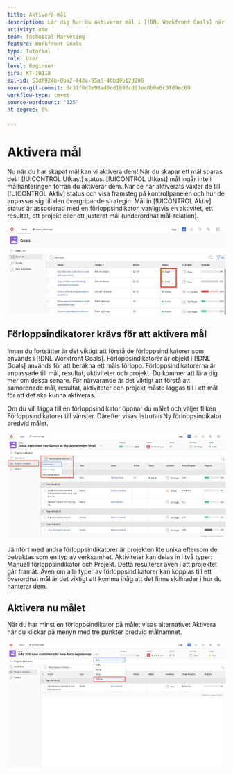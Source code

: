 ```yaml
---
title: Aktivera mål
description: Lär dig hur du aktiverar mål i [!DNL Workfront Goals] när du har skapat dem.
activity: use
team: Technical Marketing
feature: Workfront Goals
type: Tutorial
role: User
level: Beginner
jira: KT-10118
exl-id: 53df924b-0ba2-442a-95a6-40bd9b12d206
source-git-commit: 6c31f8d2e98ad8cd1880cd03ec0b0e6c0fd9ec09
workflow-type: tm+mt
source-wordcount: '325'
ht-degree: 0%

---
```


# Aktivera mål

Nu när du har skapat mål kan vi aktivera dem! När du skapar ett mål sparas det i [!UICONTROL Utkast] status. [!UICONTROL Utkast] mål ingår inte i målhanteringen förrän du aktiverar dem. När de har aktiverats växlar de till [!UICONTROL Aktiv] status och visa framsteg på kontrollpanelen och hur de anpassar sig till den övergripande strategin. Mål in [!UICONTROL Aktiv] status är associerad med en förloppsindikator, vanligtvis en aktivitet, ett resultat, ett projekt eller ett justerat mål (underordnat mål-relation).

![En skärmbild av ett mål i Workfront Goals i statusen Utkast](assets/04-workfront-goals-activate-goals.png)

## Förloppsindikatorer krävs för att aktivera mål

Innan du fortsätter är det viktigt att förstå de förloppsindikatorer som används i [!DNL Workfront Goals]. Förloppsindikatorer är objekt i [!DNL Goals] används för att beräkna ett måls förlopp. Förloppsindikatorerna är anpassade till mål, resultat, aktiviteter och projekt. Du kommer att lära dig mer om dessa senare. För närvarande är det viktigt att förstå att samordnade mål, resultat, aktiviteter och projekt måste läggas till i ett mål för att det ska kunna aktiveras.

Om du vill lägga till en förloppsindikator öppnar du målet och väljer fliken Förloppsindikatorer till vänster. Därefter visas listrutan Ny förloppsindikator bredvid målet.

![En skärmbild som visar resultat, aktiviteter och projekt samt indikatorer för målförloppet.](assets/05-workfront-goals-progress-indicators.png)

Jämfört med andra förloppsindikatorer är projekten lite unika eftersom de betraktas som en typ av verksamhet. Aktiviteter kan delas in i två typer: Manuell förloppsindikator och Projekt. Detta resulterar även i att projektet går framåt. Även om alla typer av förloppsindikatorer kan kopplas till ett överordnat mål är det viktigt att komma ihåg att det finns skillnader i hur du hanterar dem.

## Aktivera nu målet

När du har minst en förloppsindikator på målet visas alternativet Aktivera när du klickar på menyn med tre punkter bredvid målnamnet.

![En skärmbild som visar hur du aktiverar ett mål.](assets/activate-a-goal-with-a-result.png)
